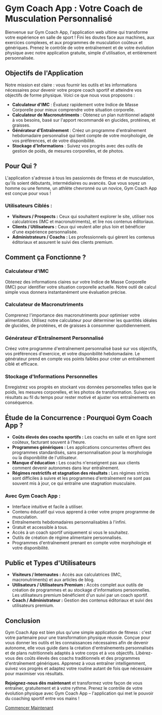 <html>
<body>

<h1>Gym Coach App : Votre Coach de Musculation Personnalisé</h1>

<div class="intro">
    <p>Bienvenue sur <span class="highlight">Gym Coach App</span>, l'application web ultime qui transforme votre expérience en salle de sport ! Fini les doutes face aux machines, aux exercices complexes, et aux programmes de musculation coûteux et génériques. Prenez le contrôle de votre entraînement et de votre évolution physique avec notre application gratuite, simple d'utilisation, et entièrement personnalisée.</p>
</div>

<h2>Objectifs de l'Application</h2>
<p>Notre mission est claire : vous fournir les outils et les informations nécessaires pour devenir votre propre coach sportif et atteindre vos objectifs de forme physique. Voici ce que nous vous proposons :</p>
<ul>
    <li><strong>Calculateur d'IMC</strong> : Évaluez rapidement votre Indice de Masse Corporelle pour mieux comprendre votre situation corporelle.</li>
    <li><strong>Calculateur de Macronutriments</strong> : Obtenez un plan nutritionnel adapté à vos besoins, basé sur l'apport recommandé en glucides, protéines, et graisses.</li>
    <li><strong>Générateur d'Entraînement</strong> : Créez un programme d'entraînement hebdomadaire personnalisé qui tient compte de votre morphologie, de vos préférences, et de votre disponibilité.</li>
    <li><strong>Stockage d'Informations</strong> : Suivez vos progrès avec des outils de gestion de poids, de mesures corporelles, et de photos.</li>
</ul>

<h2>Pour Qui ?</h2>
<p>L'application s'adresse à tous les passionnés de fitness et de musculation, qu'ils soient débutants, intermédiaires ou avancés. Que vous soyez un homme ou une femme, un athlète chevronné ou un novice, <span class="highlight">Gym Coach App</span> est conçue pour vous !</p>

<h3>Utilisateurs Ciblés :</h3>
<ul>
    <li><strong>Visiteurs / Prospects :</strong> Ceux qui souhaitent explorer le site, utiliser nos calculatrices (IMC et macronutriments), et lire nos contenus éditoriaux.</li>
    <li><strong>Clients / Utilisateurs :</strong> Ceux qui veulent aller plus loin et bénéficier d'une expérience personnalisée.</li>
    <li><strong>Administrateurs / Coachs :</strong> Les professionnels qui gèrent les contenus éditoriaux et assurent le suivi des clients premium.</li>
</ul>

<h2>Comment ça Fonctionne ?</h2>

<h3>Calculateur d'IMC</h3>
<p>Obtenez des informations claires sur votre Indice de Masse Corporelle (IMC) pour identifier votre situation corporelle actuelle. Notre outil de calcul simple vous donnera instantanément une évaluation précise.</p>

<h3>Calculateur de Macronutriments</h3>
<p>Comprenez l'importance des macronutriments pour optimiser votre alimentation. Utilisez notre calculateur pour déterminer les quantités idéales de glucides, de protéines, et de graisses à consommer quotidiennement.</p>

<h3>Générateur d'Entraînement Personnalisé</h3>
<p>Créez votre programme d'entraînement personnalisé basé sur vos objectifs, vos préférences d'exercice, et votre disponibilité hebdomadaire. Le générateur prend en compte vos points faibles pour créer un entraînement ciblé et efficace.</p>

<h3>Stockage d'Informations Personnelles</h3>
<p>Enregistrez vos progrès en stockant vos données personnelles telles que le poids, les mesures corporelles, et les photos de transformation. Suivez vos résultats au fil du temps pour rester motivé et ajuster vos entraînements en conséquence.</p>

<h2>Étude de la Concurrence : Pourquoi Gym Coach App ?</h2>
<ul>
    <li><strong>Coûts élevés des coachs sportifs :</strong> Les coachs en salle et en ligne sont coûteux, facturant souvent à l'heure.</li>
    <li><strong>Programmes génériques :</strong> Les applications concurrentes offrent des programmes standardisés, sans personnalisation pour la morphologie ou la disponibilité de l'utilisateur.</li>
    <li><strong>Manque d'éducation :</strong> Les coachs n'enseignent pas aux clients comment devenir autonomes dans leur entraînement.</li>
    <li><strong>Régimes restrictifs et stagnation des résultats :</strong> Les régimes stricts sont difficiles à suivre et les programmes d'entraînement ne sont pas souvent mis à jour, ce qui entraîne une stagnation musculaire.</li>
</ul>

<h3>Avec Gym Coach App :</h3>
<ul>
    <li>Interface intuitive et facile à utiliser.</li>
    <li>Contenu éducatif qui vous apprend à créer votre propre programme de musculation.</li>
    <li>Entraînements hebdomadaires personnalisables à l'infini.</li>
    <li>Gratuit et accessible à tous.</li>
    <li>Accès à un coach sportif uniquement si vous le souhaitez.</li>
    <li>Outils de création de régime alimentaire personnalisés.</li>
    <li>Programmes d'entraînement prenant en compte votre morphologie et votre disponibilité.</li>
</ul>

<h2>Public et Types d'Utilisateurs</h2>
<ul>
    <li><strong>Visiteurs / Internautes :</strong> Accès aux calculatrices (IMC, macronutriments) et aux articles de blog.</li>
    <li><strong>Utilisateurs / Utilisateurs Premium :</strong> Accès complet aux outils de création de programmes et au stockage d'informations personnelles. Les utilisateurs premium bénéficient d'un suivi par un coach sportif.</li>
    <li><strong>Coach / Administrateur :</strong> Gestion des contenus éditoriaux et suivi des utilisateurs premium.</li>
</ul>

<h2>Conclusion</h2>
<p><span class="highlight">Gym Coach App</span> est bien plus qu'une simple application de fitness : c'est votre partenaire pour une transformation physique réussie. Conçue pour vous donner les outils et les connaissances nécessaires afin de devenir autonome, elle vous guide dans la création d'entraînements personnalisés et de plans nutritionnels adaptés à votre corps et à vos objectifs. Libérez-vous des coûts élevés des coachs traditionnels et des programmes d'entraînement génériques. Apprenez à vous entraîner intelligemment, suivez vos progrès et adaptez votre routine autant de fois que nécessaire pour maximiser vos résultats.</p>

<div class="cta">
    <p><strong>Rejoignez-nous dès maintenant</strong> et transformez votre façon de vous entraîner, gratuitement et à votre rythme. Prenez le contrôle de votre évolution physique avec <span class="highlight">Gym Coach App</span> – l'application qui met le pouvoir du coaching sportif entre vos mains !</p>
    <a href="#download">Commencer Maintenant</a>
</div>

</body>
</html>
